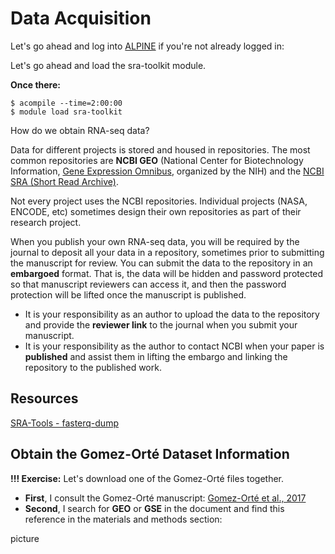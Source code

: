 # Data Acquisition

Let's go ahead and log into [ALPINE](https://ondemand-rmacc.rc.colorado.edu) if you're not already logged in:

Let's go ahead and load the sra-toolkit module.

**Once there:**

```
$ acompile --time=2:00:00
$ module load sra-toolkit
```

How do we obtain RNA-seq data?

Data for different projects is stored and housed in repositories. The most common repositories are **NCBI GEO** (National Center for Biotechnology Information, [Gene Expression Omnibus](https://www.ncbi.nlm.nih.gov/geo/), organized by the NIH) and the [NCBI SRA (Short Read Archive)](https://www.ncbi.nlm.nih.gov/sra).

Not every project uses the NCBI repositories. Individual projects (NASA, ENCODE, etc) sometimes design their own repositories as part of their research project.

When you publish your own RNA-seq data, you will be required by the journal to deposit all your data in a repository, sometimes prior to submitting the manuscript for review. You can submit the data to the repository in an **embargoed** format. That is, the data will be hidden and password protected so that manuscript reviewers can access it, and then the password protection will be lifted once the manuscript is published.

- It is your responsibility as an author to upload the data to the repository and provide the **reviewer link** to the journal when you submit your manuscript.
- It is your responsibility as the author to contact NCBI when your paper is **published** and assist them in lifting the embargo and linking the repository to the published work.

## Resources

[SRA-Tools - fasterq-dump](https://github.com/ncbi/sra-tools/wiki/HowTo:-fasterq-dump)

## Obtain the Gomez-Orté Dataset Information

**!!! Exercise:** Let's download one of the Gomez-Orté files together.

- **First**, I consult the Gomez-Orté manuscript: [Gomez-Orté et al., 2017](https://pmc.ncbi.nlm.nih.gov/articles/PMC5839384/)
- **Second**, I search for **GEO** or **GSE** in the document and find this reference in the materials and methods section: 

picture 






